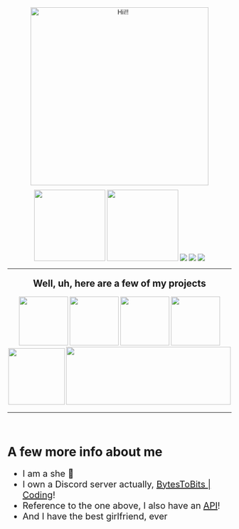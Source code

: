 <div align="center">
  <img src="https://i.pinimg.com/originals/44/95/fa/4495faf0a312a5563bda9afdcca4387f.gif" alt="Hii!!" height="400" />
  <br>
  <img src="https://github-readme-stats.vercel.app/api/top-langs/?username=Nemika-Haj&theme=synthwave&layout=compact&langs_count=10" height=160 style="margin-top:10px;" />
  <img src="https://github-readme-stats.vercel.app/api?username=Nemika-Haj&show_icons=true&theme=synthwave&count_private=true" height=160 />

  <img src="https://img.shields.io/badge/Py-Python-048ef1?style=for-the-badge&logo=Python&labelColor=f6b50a" />
  <img src="https://img.shields.io/badge/JS-JavaScript-black?style=for-the-badge&logo=JavaScript" />
  <img src="https://img.shields.io/badge/PugJS-ae6f5d?style=for-the-badge&logo=Pug&labelColor=ffffff" />
<hr>
  <h2 style="margin-top:20px;">Well, uh, here are a few of my projects</h2>
  <img src="https://github-readme-stats.vercel.app/api/pin/?username=Nemika-Haj&repo=BytesBump&theme=synthwave" height="110" />
  <img src="https://github-readme-stats.vercel.app/api/pin/?username=Nemika-Haj&repo=BytesBumpList&theme=synthwave" height="110" />
  <img src="https://github-readme-stats.vercel.app/api/pin/?username=Nemika-Haj&repo=MadLibsPy&theme=synthwave" height="110" />
  <img src="https://github-readme-stats.vercel.app/api/pin/?username=Nemika-Haj&repo=WolframAlpha.py&theme=synthwave" height="110" />
  <img src="https://github-readme-stats.vercel.app/api/pin/?username=Nemika-Haj&repo=PyJS&theme=synthwave" height="127" />
  <img src="https://github-readme-stats.vercel.app/api/pin/?username=Nemika-Haj&repo=BytesToBitsAPI&theme=synthwave" height="130" width="370" />

<hr>
<br>
</div>

<h1> A few more info about me </h1>
<ul style="font-size:20px;">
<li> I am a she 💖
<li> I own a Discord server actually, <a href="https://bytestobits.dev/discord/" target="_blank">BytesToBits | Coding</a>!
<li> Reference to the one above, I also have an <a href="https://api.bytestobits.dev/" target="_blank">API</a>!
<li> And I have the best girlfriend, ever
</ul>
